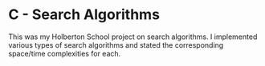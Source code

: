 # C - Search Algorithms
This was my Holberton School project on search algorithms. I implemented various types of search algorithms and stated the corresponding space/time complexities for each.
